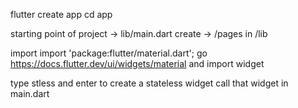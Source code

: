 flutter create app
cd app

starting point of project ->  lib/main.dart
create -> /pages in /lib

import import 'package:flutter/material.dart';
go https://docs.flutter.dev/ui/widgets/material and import widget 

type stless and enter to create a stateless widget
call that widget in main.dart